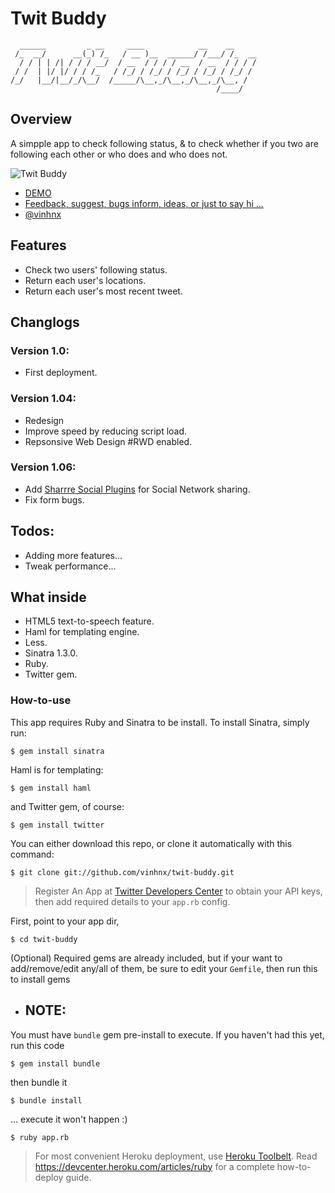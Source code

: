 # Twit Buddy
	  ______         _ __     ____            __    __     
	 /_  __/      __(_) /_   / __ )__  ______/ /___/ /_  __
	  / / | | /| / / / __/  / __  / / / / __  / __  / / / /
	 / /  | |/ |/ / / /_   / /_/ / /_/ / /_/ / /_/ / /_/ / 
	/_/   |__/|__/_/\__/  /_____/\__,_/\__,_/\__,_/\__, /  
	                                              /____/   

## Overview
A simpple app to check following status, & to check whether if you two are following each other or who does and who does not.

![Twit Buddy](http://imgur.com/RuL3Y.png)

* [DEMO](http://twitbuddy.herokuapp.com/)
* [Feedback, suggest, bugs inform, ideas, or just to say hi ...](mailto:vinhnguyen2308@gmail.com)
* [@vinhnx](http://twitter.com/vinhnx	)

## Features

* Check two users' following status.
* Return each user's locations.
* Return each user's most recent tweet.

## Changlogs
### Version 1.0:
* First deployment.

### Version 1.04:
* Redesign
* Improve speed by reducing script load.
* Repsonsive Web Design #RWD enabled.

### Version 1.06:
* Add [Sharrre Social Plugins](http://sharrre.com) for Social Network sharing.
* Fix form bugs.

## Todos:
* Adding more features...
* Tweak performance...


## What inside

* HTML5 text-to-speech feature.
* Haml for templating engine.
* Less.
* Sinatra 1.3.0.
* Ruby.
* Twitter gem.

### How-to-use

This app requires Ruby and Sinatra to be install. 
To install Sinatra, simply run:

`$ gem install sinatra`

Haml is for templating:

`$ gem install haml`

and Twitter gem, of course:

`$ gem install twitter`

You can either download this repo, or clone it automatically with this command:

`$ git clone git://github.com/vinhnx/twit-buddy.git`

> Register An App at [Twitter Developers Center](https://dev.twitter.com/apps) to obtain your API keys, then add required details to your `app.rb` config.

First, point to your app dir, 

`$ cd twit-buddy`

(Optional) Required gems are already included, but if your want to add/remove/edit any/all of them, be sure to edit your `Gemfile`, then run this to install gems

* ## NOTE:
You must have `bundle` gem pre-install to execute. If you haven't had this yet, run this code

`$ gem install bundle`

then bundle it

`$ bundle install`

... execute it won't happen :)

`$ ruby app.rb`

> For most convenient Heroku deployment, use [Heroku Toolbelt](https://toolbelt.heroku.com). 
> Read https://devcenter.heroku.com/articles/ruby for a complete how-to-deploy guide.